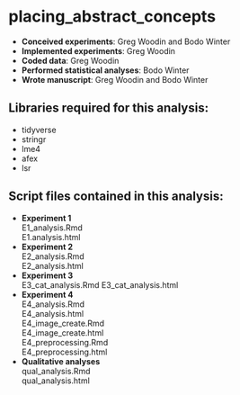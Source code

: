 # placing_abstract_concepts

-	**Conceived experiments**: Greg Woodin and Bodo Winter
-	**Implemented experiments**: Greg Woodin
-	**Coded data**: Greg Woodin
-	**Performed statistical analyses**: Bodo Winter
-	**Wrote manuscript**: Greg Woodin and Bodo Winter

## Libraries required for this analysis:
-	tidyverse
-	stringr
-	lme4
-	afex
-	lsr
	
## Script files contained in this analysis:

-	**Experiment 1**<br>
	E1_analysis.Rmd <br>
	E1.analysis.html <br>
-	**Experiment 2**<br>
	E2_analysis.Rmd <br>
	E2_analysis.html <br>
-	**Experiment 3**<br>
	E3_cat_analysis.Rmd
	E3_cat_analysis.html
-	**Experiment 4**<br>
	E4_analysis.Rmd <br>
	E4_analysis.html <br>
	E4_image_create.Rmd <br>
	E4_image_create.html <br>
	E4_preprocessing.Rmd <br>
	E4_preprocessing.html <br>
-	**Qualitative analyses**<br>
	qual_analysis.Rmd <br>
	qual_analysis.html <br>

